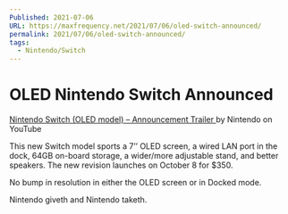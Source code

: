 ```yaml
---
Published: 2021-07-06
URL: https://maxfrequency.net/2021/07/06/oled-switch-announced/
permalink: 2021/07/06/oled-switch-announced/
tags:
  - Nintendo/Switch
---
```

# OLED Nintendo Switch Announced

[Nintendo Switch (OLED model) – Announcement Trailer ](https://www.youtube.com/watch?v=4mHq6Y7JSmg)by Nintendo on YouTube

This new Switch model sports a 7’’ OLED screen, a wired LAN port in the dock, 64GB on-board storage, a wider/more adjustable stand, and better speakers. The new revision launches on October 8 for $350.

No bump in resolution in either the OLED screen or in Docked mode.

Nintendo giveth and Nintendo taketh.